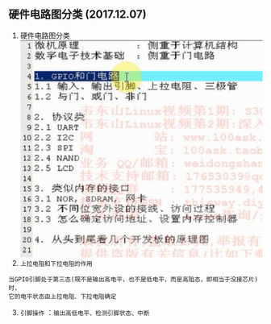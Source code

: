 ## 硬件电路图分类 (2017.12.07)
1. 硬件电路图分类 
![硬件电路图分类](https://github.com/GalenDeng/Embedded-Linux/blob/master/7.%20%E7%A1%AC%E4%BB%B6%E7%94%B5%E8%B7%AF%E5%9B%BE/%E7%A1%AC%E4%BB%B6%E5%88%86%E7%B1%BB.JPG)
2. `上拉电阻和下拉电阻的作用`
```
当GPIO引脚处于第三态(既不是输出高电平，也不是低电平，而是高阻态，即相当于没接芯片)时，
它的电平状态由上拉电阻、下拉电阻确定
```
3. `引脚操作` ：`输出高低电平、检测引脚状态、中断`